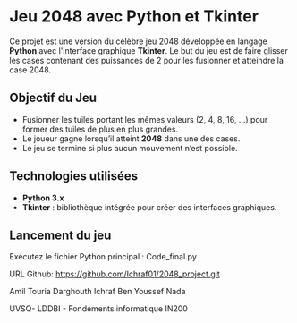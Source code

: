 # Jeu 2048 avec Python et Tkinter

Ce projet est une version du célèbre jeu 2048 développée en langage **Python** avec l'interface graphique **Tkinter**. Le but du jeu est de faire glisser les cases contenant des puissances de 2 pour les fusionner et atteindre la case 2048.

##  Objectif du Jeu

- Fusionner les tuiles portant les mêmes valeurs (2, 4, 8, 16, ...) pour former des tuiles de plus en plus grandes.
- Le joueur gagne lorsqu’il atteint **2048** dans une des cases.
- Le jeu se termine si plus aucun mouvement n’est possible.

##  Technologies utilisées

- **Python 3.x**
- **Tkinter** : bibliothèque intégrée pour créer des interfaces graphiques.

##  Lancement du jeu

Exécutez le fichier Python principal :
   Code_final.py

URL Github: https://github.com/Ichraf01/2048_project.git 

Amil Touria
Darghouth Ichraf
Ben Youssef Nada

UVSQ- LDDBI - Fondements informatique IN200